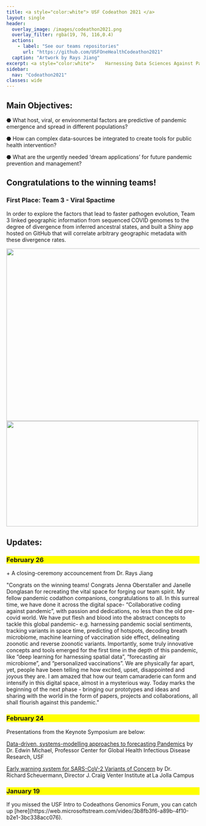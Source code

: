 ```yaml
---
title: <a style="color:white"> USF Codeathon 2021 </a>
layout: single
header:
  overlay_image: /images/codeathon2021.png
  overlay_filter: rgba(19, 76, 116,0.4)
  actions:
    - label: "See our teams repositories"
      url: "https://github.com/USFOneHealthCodeathon2021"
  caption: "Artwork by Rays Jiang"
excerpt: <a style="color:white">    Harnessing Data Sciences Against Pandemics</a>
sidebar:
  nav: "Codeathon2021"
classes: wide
---
```


## Main Objectives: 

⬣ What host, viral, or environmental factors are predictive of pandemic emergence and spread in different populations?

⬣ How can complex data-sources be integrated to create tools for public health intervention?

⬣ What are the urgently needed ‘dream applications’ for future pandemic prevention and management?

## Congratulations to the winning teams! 

### First Place: Team 3 - Viral Spactime

In order to explore the factors that lead to faster pathogen evolution, Team 3 linked geographic information from sequenced COVID genomes to the degree of divergence from inferred ancestral states, and built a Shiny app hosted on GitHub that will correlate arbitrary geographic metadata with these divergence rates. 

<img src="https://github.com/usfomicshub/usfomicshub.github.io/blob/master/images/2021codeathon1st.png?raw=TRUE" class="center" width="800" height="450"> 

<img src="https://github.com/usfomicshub/usfomicshub.github.io/blob/master/images/2021Codeathon2nd.png?raw=TRUE" class="left" width="500" height="275"> 

## Updates:

<h3 style="background-color: #FFFF00">February 26</h3>
+ A closing-ceremony accouncement from Dr. Rays Jiang 

"Congrats on the winning teams! Congrats Jenna Oberstaller and Janelle Donglasan for recreating the vital space for forging our team spirit. My fellow pandemic codathon companions, congratulations to all. In this surreal time, we have done it across the digital space- “Collaborative coding against pandemic”, with passion and dedications, no less than the old pre-covid world. We have put flesh and blood into the abstract concepts to tackle this global pandemic- e.g. harnessing pandemic social sentiments, tracking variants in space time, predicting of hotspots, decoding breath microbiome, machine learning of vaccination side effect, delineating zoonotic and reverse zoonotic variants. Importantly, some truly innovative concepts and tools emerged for the first time in the depth of this pandemic,  like “deep learning for harnessing spatial data”, “forecasting air microbiome”, and “personalized vaccinations”. We are physically far apart, yet, people have been telling me how excited, upset, disappointed and joyous they are. I am amazed that how our team camaraderie can form and intensify in this digital space, almost in a mysterious way. Today marks the beginning of the next phase - bringing our prototypes and ideas and sharing with the world in the form of papers, projects and collaborations, all shall flourish against this pandemic."



<h3 style="background-color: #FFFF00">February 24</h3>
Presentations from the Keynote Symposium are below: 

[Data-driven, systems-modelling approaches to forecasting Pandemics](https://github.com/usfomicshub/USFOneHealthCodeathon2021/raw/master/SEIRcast%20forecasting%20system%202.23.2021.pptx)
by Dr. Edwin Michael, Professor 
Center for Global Health Infectious Disease Research, USF 


[Early warning system for SARS-CoV-2 Variants of Concern](https://github.com/usfomicshub/USFOneHealthCodeathon2021/raw/master/USF%20OneHealth%20Codeathon_24FEB2021.pptx)
by Dr. Richard Scheuermann, Director 
J. Craig Venter Institute at La Jolla Campus 


<h3 style="background-color: #FFFF00">January 19</h3>
If you missed the USF Intro to Codeathons Genomics Forum, you can catch up [here](https://web.microsoftstream.com/video/3b8fb3f6-a89b-4f10-b2e1-3bc338acc076).


